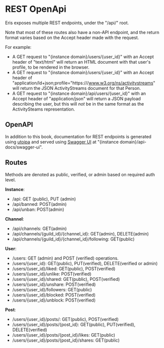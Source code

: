 # REST OpenApi

Eris exposes multiple REST endpoints, under the "/api/" root.

Note that most of these routes also have a non-API endpoint, and the return format varies based on the Accept header made with the request.

For example:
* A GET request to "{instance domain}/users/{user_id}" with an Accept header of "text/html" will return an HTML document with that user's profile, to be rendered in the browser. 
* A GET request to "{instance domain}/users/{user_id}" with an Accept header of "application/ld+json;profile="https:///www.w3.org/ns/activitystreams" will return the JSON ActivityStreams document for that Person.
* A GET request to "{instance domain}/api/users/{user_id}" with an Accept header of "application/json" will return a JSON payload describing the user, but this will *not* be in the same format as the ActivitySteams representation. 

## OpenAPI

In addition to this book, documentation for REST endpoints is generated using [utoipa](https://github.com/juhaku/utoipa) and served using [Swagger UI](https://swagger.io/) at "{instance domain}/api-docs/swagger-ui".

## Routes

Methods are denoted as public, verified, or admin based on required auth level.

**Instance**:

* /api: GET (public), PUT (admin)
* /api/banned: POST(admin)
* /api/unban: POST(admin)

**Channel**:

* /api/channels: GET(admin)
* /api/channels/{guild_id}/{channel_id}: GET(admin), DELETE(admin)
* /api/channels/{guild_id}/{channel_id}/following: GET(public)

**User**:

* /users: GET (admin) and POST (verified) operations.
* /users/{user_id}: GET(public), PUT(verified), DELETE(verified or admin)
* /users/{user_id}/liked: GET(public), POST(verified)
* /users/{user_id}/unlike: POST(verified)
* /users/{user_id}/shared: GET(public), POST(verified)
* /users/{user_id}/unshare: POST(verified)
* /users/{user_id}/followers: GET(public)
* /users/{user_id}/blocked: POST(verified)
* /users/{user_id}/unblock: POST(verified)

**Post**:

* /users/{user_id}/posts/: GET(public), POST(verified)
* /users/{user_id}/posts/{post_id}: GET(public), PUT(verified), DELETE(verified)
* /users/{user_id}/posts/{post_id}/likes: GET(public)
* /users/{user_id}/posts/{post_id}/shares: GET(public)